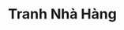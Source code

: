 ---
layout: "category-page"
title: "Tranh Nhà Hàng"
description: "Tải miễn phí file đồ hoạ vector Tranh Nhà Hàng png jpg pdf ai crd..."
permalink: "/category/tranh-nha-hang/"
image: "/assets/images/affiliates.jpg"
color: "#121826"
---